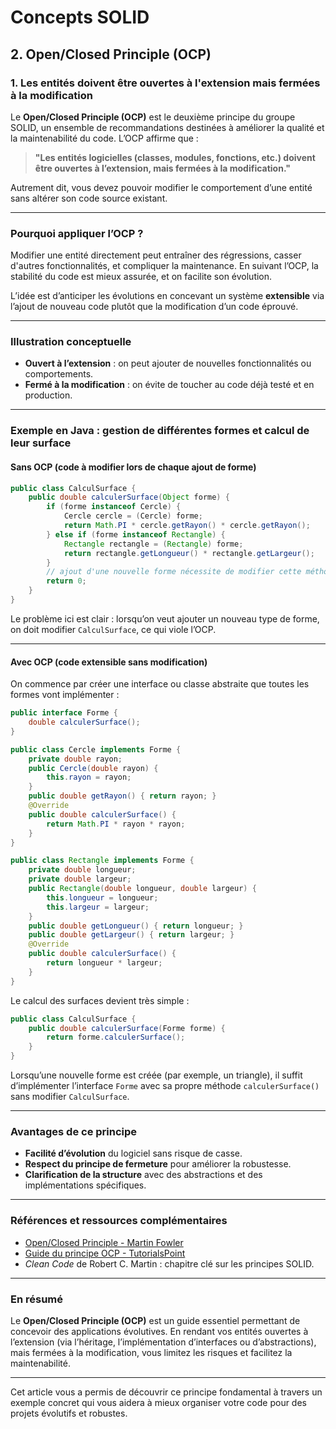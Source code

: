 # Concepts SOLID

## 2. Open/Closed Principle (OCP)

### 1. Les entités doivent être ouvertes à l'extension mais fermées à la modification

Le **Open/Closed Principle (OCP)** est le deuxième principe du groupe SOLID, un ensemble de recommandations destinées à améliorer la qualité et la maintenabilité du code. L’OCP affirme que :

> **"Les entités logicielles (classes, modules, fonctions, etc.) doivent être ouvertes à l’extension, mais fermées à la modification."**

Autrement dit, vous devez pouvoir modifier le comportement d’une entité sans altérer son code source existant.

---

### Pourquoi appliquer l’OCP ?

Modifier une entité directement peut entraîner des régressions, casser d'autres fonctionnalités, et compliquer la maintenance. En suivant l’OCP, la stabilité du code est mieux assurée, et on facilite son évolution.

L’idée est d’anticiper les évolutions en concevant un système **extensible** via l’ajout de nouveau code plutôt que la modification d’un code éprouvé.

---

### Illustration conceptuelle

- **Ouvert à l’extension** : on peut ajouter de nouvelles fonctionnalités ou comportements.
- **Fermé à la modification** : on évite de toucher au code déjà testé et en production.

---

### Exemple en Java : gestion de différentes formes et calcul de leur surface

#### Sans OCP (code à modifier lors de chaque ajout de forme)

```java
public class CalculSurface {
    public double calculerSurface(Object forme) {
        if (forme instanceof Cercle) {
            Cercle cercle = (Cercle) forme;
            return Math.PI * cercle.getRayon() * cercle.getRayon();
        } else if (forme instanceof Rectangle) {
            Rectangle rectangle = (Rectangle) forme;
            return rectangle.getLongueur() * rectangle.getLargeur();
        }
        // ajout d'une nouvelle forme nécessite de modifier cette méthode
        return 0;
    }
}
```

Le problème ici est clair : lorsqu’on veut ajouter un nouveau type de forme, on doit modifier `CalculSurface`, ce qui viole l’OCP.

---

#### Avec OCP (code extensible sans modification)

On commence par créer une interface ou classe abstraite que toutes les formes vont implémenter :

```java
public interface Forme {
    double calculerSurface();
}

public class Cercle implements Forme {
    private double rayon;
    public Cercle(double rayon) {
        this.rayon = rayon;
    }
    public double getRayon() { return rayon; }
    @Override
    public double calculerSurface() {
        return Math.PI * rayon * rayon;
    }
}

public class Rectangle implements Forme {
    private double longueur;
    private double largeur;
    public Rectangle(double longueur, double largeur) {
        this.longueur = longueur;
        this.largeur = largeur;
    }
    public double getLongueur() { return longueur; }
    public double getLargeur() { return largeur; }
    @Override
    public double calculerSurface() {
        return longueur * largeur;
    }
}
```

Le calcul des surfaces devient très simple :

```java
public class CalculSurface {
    public double calculerSurface(Forme forme) {
        return forme.calculerSurface();
    }
}
```

Lorsqu’une nouvelle forme est créée (par exemple, un triangle), il suffit d’implémenter l’interface `Forme` avec sa propre méthode `calculerSurface()` sans modifier `CalculSurface`.

---

### Avantages de ce principe

- **Facilité d’évolution** du logiciel sans risque de casse.
- **Respect du principe de fermeture** pour améliorer la robustesse.
- **Clarification de la structure** avec des abstractions et des implémentations spécifiques.

---

### Références et ressources complémentaires

- [Open/Closed Principle - Martin Fowler](https://martinfowler.com/bliki/OpenClosedPrinciple.html)  
- [Guide du principe OCP - TutorialsPoint](https://www.tutorialspoint.com/design_pattern/open_closed_principle.htm)  
- *Clean Code* de Robert C. Martin : chapitre clé sur les principes SOLID.

---

### En résumé

Le **Open/Closed Principle (OCP)** est un guide essentiel permettant de concevoir des applications évolutives. En rendant vos entités ouvertes à l’extension (via l’héritage, l’implémentation d’interfaces ou d’abstractions), mais fermées à la modification, vous limitez les risques et facilitez la maintenabilité.

---

Cet article vous a permis de découvrir ce principe fondamental à travers un exemple concret qui vous aidera à mieux organiser votre code pour des projets évolutifs et robustes.